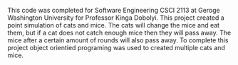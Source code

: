 This code was completed for Software Engineering CSCI 2113 at Geroge Washington University for Professor Kinga Dobolyi. This project created a point simulation of cats and mice. The cats will change the mice and eat them, but if a cat does not catch enough mice then they will pass away. The mice after a certain amount of rounds will also pass away. To complete this project object orientied programing was used to created multiple cats and mice.  
